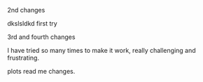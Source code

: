 

2nd changes

dkslsldkd first try

3rd and fourth changes

I have tried so many times to make it work, really challenging and frustrating.

plots read me changes.



